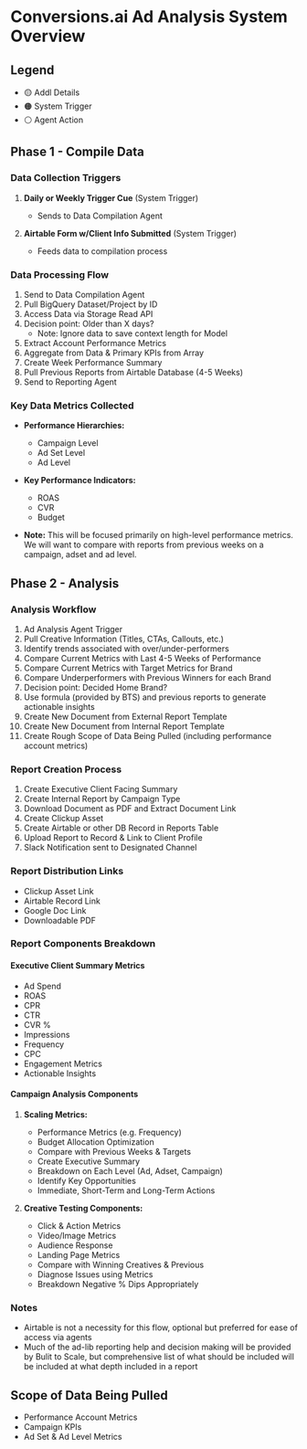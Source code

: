 # Conversions.ai Ad Analysis System Overview

## Legend
- 🟡 Addl Details
- 🟠 System Trigger
- ⚪ Agent Action

## Phase 1 - Compile Data

### Data Collection Triggers
1. **Daily or Weekly Trigger Cue** (System Trigger)
   - Sends to Data Compilation Agent

2. **Airtable Form w/Client Info Submitted** (System Trigger)
   - Feeds data to compilation process

### Data Processing Flow
1. Send to Data Compilation Agent
2. Pull BigQuery Dataset/Project by ID
3. Access Data via Storage Read API
4. Decision point: Older than X days?
   - Note: Ignore data to save context length for Model
5. Extract Account Performance Metrics
6. Aggregate from Data & Primary KPIs from Array
7. Create Week Performance Summary
8. Pull Previous Reports from Airtable Database (4-5 Weeks)
9. Send to Reporting Agent

### Key Data Metrics Collected
- **Performance Hierarchies:**
  - Campaign Level
  - Ad Set Level
  - Ad Level

- **Key Performance Indicators:**
  - ROAS
  - CVR
  - Budget

- **Note:** This will be focused primarily on high-level performance metrics. We will want to compare with reports from previous weeks on a campaign, adset and ad level.

## Phase 2 - Analysis

### Analysis Workflow
1. Ad Analysis Agent Trigger
2. Pull Creative Information (Titles, CTAs, Callouts, etc.)
3. Identify trends associated with over/under-performers
4. Compare Current Metrics with Last 4-5 Weeks of Performance
5. Compare Current Metrics with Target Metrics for Brand
6. Compare Underperformers with Previous Winners for each Brand
7. Decision point: Decided Home Brand?
8. Use formula (provided by BTS) and previous reports to generate actionable insights
9. Create New Document from External Report Template
10. Create New Document from Internal Report Template
11. Create Rough Scope of Data Being Pulled (including performance account metrics)

### Report Creation Process
1. Create Executive Client Facing Summary
2. Create Internal Report by Campaign Type
3. Download Document as PDF and Extract Document Link
4. Create Clickup Asset
5. Create Airtable or other DB Record in Reports Table
6. Upload Report to Record & Link to Client Profile
7. Slack Notification sent to Designated Channel

### Report Distribution Links
- Clickup Asset Link
- Airtable Record Link
- Google Doc Link
- Downloadable PDF

### Report Components Breakdown

#### Executive Client Summary Metrics
- Ad Spend
- ROAS
- CPR
- CTR
- CVR %
- Impressions
- Frequency
- CPC
- Engagement Metrics
- Actionable Insights

#### Campaign Analysis Components
1. **Scaling Metrics:**
   - Performance Metrics (e.g. Frequency)
   - Budget Allocation Optimization
   - Compare with Previous Weeks & Targets
   - Create Executive Summary
   - Breakdown on Each Level (Ad, Adset, Campaign)
   - Identify Key Opportunities
   - Immediate, Short-Term and Long-Term Actions

2. **Creative Testing Components:**
   - Click & Action Metrics
   - Video/Image Metrics
   - Audience Response
   - Landing Page Metrics
   - Compare with Winning Creatives & Previous
   - Diagnose Issues using Metrics
   - Breakdown Negative % Dips Appropriately

### Notes
- Airtable is not a necessity for this flow, optional but preferred for ease of access via agents
- Much of the ad-lib reporting help and decision making will be provided by Bulit to Scale, but comprehensive list of what should be included will be included at what depth included in a report

## Scope of Data Being Pulled
- Performance Account Metrics
- Campaign KPIs
- Ad Set & Ad Level Metrics 